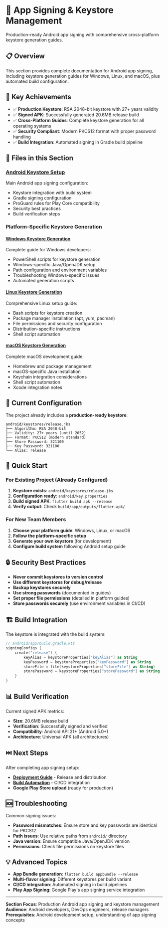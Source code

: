 # 🔐 App Signing & Keystore Management

Production-ready Android app signing with comprehensive cross-platform keystore generation guides.

## 📋 **Overview**

This section provides complete documentation for Android app signing, including keystore generation guides for Windows, Linux, and macOS, plus automated build configuration.

## 🎯 **Key Achievements**

- ✅ **Production Keystore**: RSA 2048-bit keystore with 27+ years validity
- ✅ **Signed APK**: Successfully generated 20.6MB release build
- ✅ **Cross-Platform Guides**: Complete keystore generation for all operating systems
- ✅ **Security Compliant**: Modern PKCS12 format with proper password handling
- ✅ **Build Integration**: Automated signing in Gradle build pipeline

## 📁 **Files in this Section**

### **[Android Keystore Setup](./ANDROID_KEYSTORE_SETUP.md)**
Main Android app signing configuration:
- Keystore integration with build system
- Gradle signing configuration
- ProGuard rules for Play Core compatibility
- Security best practices
- Build verification steps

### **Platform-Specific Keystore Generation**

#### **[Windows Keystore Generation](./KEYSTORE_GENERATION_WINDOWS.md)**
Complete guide for Windows developers:
- PowerShell scripts for keystore generation
- Windows-specific Java/OpenJDK setup
- Path configuration and environment variables
- Troubleshooting Windows-specific issues
- Automated generation scripts

#### **[Linux Keystore Generation](./KEYSTORE_GENERATION_LINUX.md)**
Comprehensive Linux setup guide:
- Bash scripts for keystore creation
- Package manager installation (apt, yum, pacman)
- File permissions and security configuration
- Distribution-specific instructions
- Shell script automation

#### **[macOS Keystore Generation](./KEYSTORE_GENERATION_MACOS.md)**
Complete macOS development guide:
- Homebrew and package management
- macOS-specific Java installation
- Keychain integration considerations
- Shell script automation
- Xcode integration notes

## 🔧 **Current Configuration**

The project already includes a **production-ready keystore**:

```
android/keystores/release.jks
├── Algorithm: RSA 2048-bit
├── Validity: 27+ years (until 2052)
├── Format: PKCS12 (modern standard)
├── Store Password: 321100
├── Key Password: 321100
└── Alias: release
```

## 🚀 **Quick Start**

### **For Existing Project (Already Configured)**
1. **Keystore exists**: `android/keystores/release.jks`
2. **Configuration ready**: `android/key.properties`
3. **Build signed APK**: `flutter build apk --release`
4. **Verify output**: Check `build/app/outputs/flutter-apk/`

### **For New Team Members**
1. **Choose your platform guide**: Windows, Linux, or macOS
2. **Follow the platform-specific setup**
3. **Generate your own keystore** (for development)
4. **Configure build system** following Android setup guide

## 🔒 **Security Best Practices**

- **Never commit keystores to version control**
- **Use different keystores for debug/release**
- **Backup keystores securely**
- **Use strong passwords** (documented in guides)
- **Set proper file permissions** (detailed in platform guides)
- **Store passwords securely** (use environment variables in CI/CD)

## 🏗️ **Build Integration**

The keystore is integrated with the build system:

```kotlin
// android/app/build.gradle.kts
signingConfigs {
    create("release") {
        keyAlias = keystoreProperties["keyAlias"] as String
        keyPassword = keystoreProperties["keyPassword"] as String
        storeFile = file(keystoreProperties["storeFile"] as String)
        storePassword = keystoreProperties["storePassword"] as String
    }
}
```

## 📊 **Build Verification**

Current signed APK metrics:
- **Size**: 20.6MB release build
- **Verification**: Successfully signed and verified
- **Compatibility**: Android API 21+ (Android 5.0+)
- **Architecture**: Universal APK (all architectures)

## ⏭️ **Next Steps**

After completing app signing setup:
- **[Deployment Guide](../07-deployment/)** - Release and distribution
- **[Build Automation](../07-deployment/BUILD_AND_DEPLOYMENT_GUIDE.md)** - CI/CD integration
- **Google Play Store upload** (ready for production)

## 🆘 **Troubleshooting**

Common signing issues:
- **Password mismatches**: Ensure store and key passwords are identical for PKCS12
- **Path issues**: Use relative paths from `android/` directory
- **Java version**: Ensure compatible Java/OpenJDK version
- **Permissions**: Check file permissions on keystore files

## 💡 **Advanced Topics**

- **App Bundle generation**: `flutter build appbundle --release`
- **Multi-flavor signing**: Different keystores per build variant
- **CI/CD integration**: Automated signing in build pipelines
- **Play App Signing**: Google Play's app signing service integration

---

**Section Focus**: Production Android app signing and keystore management  
**Audience**: Android developers, DevOps engineers, release managers  
**Prerequisites**: Android development setup, understanding of app signing concepts
